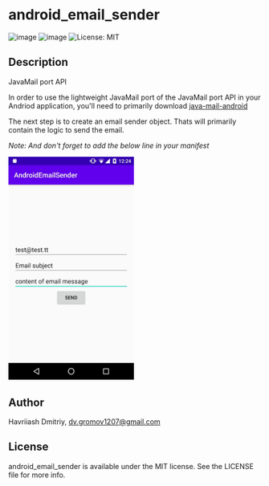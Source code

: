 # android_email_sender
![image](https://img.shields.io/badge/platform-android-green.svg) ![image](https://img.shields.io/badge/language-kotlin-blue.svg) ![License: MIT](https://img.shields.io/badge/License-MIT-yellow.svg)

## Description
JavaMail port API

In order to use the lightweight JavaMail port of the JavaMail port API in your Andriod application, you'll need to primarily download [java-mail-android](https://code.google.com/archive/p/javamail-android/)

The next step is to create an email sender object. Thats will primarily contain the logic to send the email.

*Note: And don't forget to add the below line in your manifest <uses-permission android:name=”android.permission.INTERNET” />*

<img src="/img/img_2020-04-22 12.28.57.jpeg" width="250">

## Author
Havriiash Dmitriy, [dv.gromov1207@gmail.com](mailto:dv.gromov1207@gmail.com)

## License
android_email_sender is available under the MIT license. See the LICENSE file for more info.
